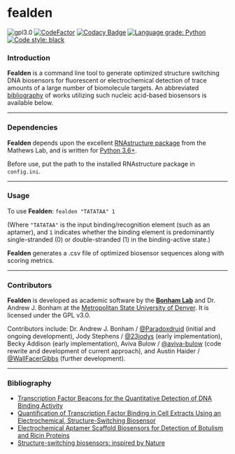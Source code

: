# fealden

![gpl3.0](https://img.shields.io/github/license/Paradoxdruid/academia-admin-automation.svg "Licensed under GPL 3.0")  [![CodeFactor](https://www.codefactor.io/repository/github/paradoxdruid/fealden/badge)](https://www.codefactor.io/repository/github/paradoxdruid/fealden)  [![Codacy Badge](https://app.codacy.com/project/badge/Grade/520de6c0a1aa463b8b12f4ddc746b4d3)](https://www.codacy.com/gh/Paradoxdruid/fealden/dashboard?utm_source=github.com&amp;utm_medium=referral&amp;utm_content=Paradoxdruid/fealden&amp;utm_campaign=Badge_Grade) [![Language grade: Python](https://img.shields.io/lgtm/grade/python/g/Paradoxdruid/fealden.svg?logo=lgtm&logoWidth=18)](https://lgtm.com/projects/g/Paradoxdruid/fealden/context:python) [![Code style: black](https://img.shields.io/badge/code%20style-black-000000.svg)](https://github.com/ambv/black)

### Introduction

**Fealden** is a command line tool to generate optimized structure switching DNA biosensors for fluorescent or electrochemical detection of trace amounts of a large number of biomolecule targets.  An abbreviated [bibliography](#bibliography) of works utilizing such nucleic acid-based biosensors is available below.

-------------------------

### Dependencies

**Fealden** depends upon the excellent [RNAstructure package](https://rna.urmc.rochester.edu/RNAstructure.html) from the Mathews Lab, and is written for [Python 3.6+](https://www.python.org/).  

Before use, put the path to the installed RNAstructure package in `config.ini`.

------------------------

### Usage

To use **Fealden**:
`fealden "TATATAA" 1`

(Where `"TATATAA"` is the input binding/recognition element (such as an aptamer), and `1` indicates whether the binding element is predominantly single-stranded (0) or double-stranded (1) in the binding-active state.)

**Fealden** generates a .csv file of optimized biosensor sequences along with scoring metrics.

----------------------

### Contributors

**Fealden** is developed as academic software by the **[Bonham Lab](http://www.bonhamlab.com)** and Dr. Andrew J. Bonham at the [Metropolitan State University of Denver](http://www.msudenver.edu).  It is licensed under the GPL v3.0.  

Contributors include: Dr. Andrew J. Bonham / [@Paradoxdruid]( https://github.com/Paradoxdruid ) (initial and ongoing development), Jody Stephens / [@23jodys]( https://github.com/23jodys ) (early implementation), Becky Addison (early implementation), Aviva Bulow / [@aviva-bulow]( https://github.com/aviva-bulow ) (code rewrite and development of current approach), and Austin Haider / [@WallFacerGibbs]( https://github.com/wallfacergibbs ) (further development).

---------------------

### Bibliography

* [Transcription Factor Beacons for the Quantitative Detection of DNA Binding Activity](http://dx.doi.org/10.1021/ja204775k)
* [Quantification of Transcription Factor Binding in Cell Extracts Using an Electrochemical, Structure-Switching Biosensor](http://dx.doi.org/10.1021/ja2115663)
* [Electrochemical Aptamer Scaffold Biosensors for Detection of Botulism and Ricin Proteins](http://dx.doi.org/10.1007/978-1-4939-6958-6_2)
* [Structure-switching biosensors: inspired by Nature](https://doi.org/10.1016/j.sbi.2010.05.001)
